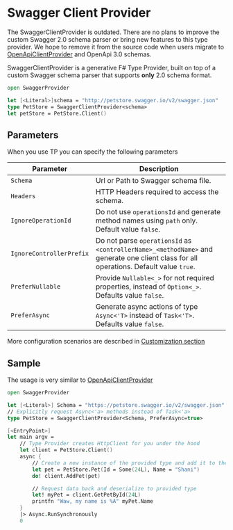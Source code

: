 # Swagger Client Provider

<Note type="warning">

The SwaggerClientProvider is outdated. There are no plans to improve the custom Swagger 2.0 schema parser or bring new features to this type provider. We hope to remove it from the source code when users migrate to [OpenApiClientProvider](/OpenApiClientProvider) and OpenApi 3.0 schemas.

</Note>

SwaggerClientProvider is a generative F# Type Provider, built on top of a custom Swagger schema parser that supports **only** 2.0 schema format.

```fsharp
open SwaggerProvider

let [<Literal>]schema = "http://petstore.swagger.io/v2/swagger.json"
type PetStore = SwaggerClientProvider<schema>
let petStore = PetStore.Client()
```

## Parameters

When you use TP you can specify the following parameters

| Parameter | Description |
|-----------|-------------|
| `Schema` | Url or Path to Swagger schema file. |
| `Headers` | HTTP Headers required to access the schema. |
| `IgnoreOperationId` | Do not use `operationsId` and generate method names using `path` only. Default value `false`. |
| `IgnoreControllerPrefix` | Do not parse `operationsId` as `<controllerName>_<methodName>` and generate one client class for all operations. Default value `true`. |
| `PreferNullable` | Provide `Nullable<_>` for not required properties, instead of `Option<_>`. Defaults value `false`. |
| `PreferAsync` | Generate async actions of type `Async<'T>` instead of `Task<'T>`. Defaults value `false`. |

More configuration scenarios are described in [Customization section](/Customization)

## Sample

The usage is very similar to [OpenApiClientProvider](/OpenApiClientProvider#sample)

```fsharp
open SwaggerProvider

let [<Literal>] Schema = "https://petstore.swagger.io/v2/swagger.json"
// Explicitly request Async<'a> methods instead of Task<'a> 
type PetStore = SwaggerClientProvider<Schema, PreferAsync=true>

[<EntryPoint>]
let main argv =
    // Type Provider creates HttpClient for you under the hood
    let client = PetStore.Client()
    async {
        // Create a new instance of the provided type and add it to the store
        let pet = PetStore.Pet(Id = Some(24L), Name = "Shani")
        do! client.AddPet(pet)

        // Request data back and deserialize to provided type
        let! myPet = client.GetPetById(24L)
        printfn "Waw, my name is %A" myPet.Name
    }
    |> Async.RunSynchronously
    0
```
